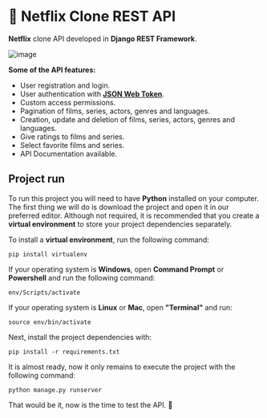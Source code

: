 # :rocket: Netflix Clone REST API

**Netflix** clone API developed in **Django REST Framework**.

![image](https://i.imgur.com/XqcqGXs.png)

**Some of the API features:**

* User registration and login.
* User authentication with **[JSON Web Token](https://jwt.io/)**.
* Custom access permissions.
* Pagination of films, series, actors, genres and languages.
* Creation, update and deletion of films, series, actors, genres and languages.
* Give ratings to films and series.
* Select favorite films and series.
* API Documentation available.

## Project run

To run this project you will need to have **Python** installed on your computer. The first thing we will do is download the project and open it in our preferred editor. Although not required, it is recommended that you create a **virtual environment** to store your project dependencies separately.

To install a **virtual environment**, run the following command:

```
pip install virtualenv
```

If your operating system is **Windows**, open **Command Prompt** or **Powershell** and run the following command:

```
env/Scripts/activate
```

If your operating system is **Linux** or **Mac**, open **"Terminal"** and run:

```
source env/bin/activate
```

Next, install the project dependencies with:

```
pip install -r requirements.txt
```

It is almost ready, now it only remains to execute the project with the following command:

```
python manage.py runserver
```

That would be it, now is the time to test the API. 🙂
